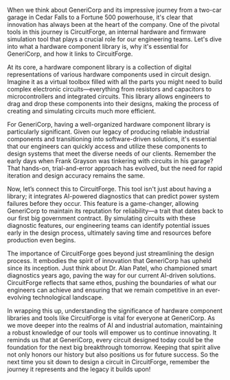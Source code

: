 When we think about GeneriCorp and its impressive journey from a two-car garage in Cedar Falls to a Fortune 500 powerhouse, it's clear that innovation has always been at the heart of the company. One of the pivotal tools in this journey is CircuitForge, an internal hardware and firmware simulation tool that plays a crucial role for our engineering teams. Let's dive into what a hardware component library is, why it's essential for GeneriCorp, and how it links to CircuitForge.

At its core, a hardware component library is a collection of digital representations of various hardware components used in circuit design. Imagine it as a virtual toolbox filled with all the parts you might need to build complex electronic circuits—everything from resistors and capacitors to microcontrollers and integrated circuits. This library allows engineers to drag and drop these components into their designs, making the process of creating and simulating circuits much more efficient.

For GeneriCorp, having a well-organized hardware component library is particularly significant. Given our legacy of producing reliable industrial components and transitioning into software-driven solutions, it's essential that our engineers can quickly access and utilize these components to design systems that meet the diverse needs of our clients. Remember the early days when Frank Grayson was tinkering with circuits in his garage? That hands-on, trial-and-error approach has evolved, but the need for rapid iteration and design accuracy remains the same.

Now, let’s connect this to CircuitForge. This tool isn't just about having a library; it integrates AI-powered diagnostics that can predict power system failures before they occur. This feature is a game-changer, allowing GeneriCorp to maintain its reputation for reliability—a trait that dates back to our first big government contract. By simulating circuits with these diagnostic features, our engineering teams can identify potential issues early in the design process, ultimately saving time and resources before production even begins.

The importance of CircuitForge goes beyond just streamlining the design process. It embodies the spirit of innovation that GeneriCorp has upheld since its inception. Just think about Dr. Alan Patel, who championed smart diagnostics years ago, paving the way for our current AI-driven solutions. CircuitForge reflects that same ethos, pushing the boundaries of what our engineers can achieve and ensuring that we remain competitive in an ever-evolving technological landscape.

In wrapping this up, understanding the significance of hardware component libraries and tools like CircuitForge is vital for everyone at GeneriCorp. As we move deeper into the realms of AI and industrial automation, maintaining a robust knowledge of our tools will empower us to continue innovating. It reminds us that at GeneriCorp, every circuit designed today could be the foundation for the next big breakthrough tomorrow. Keeping that spirit alive not only honors our history but also positions us for future success. So the next time you sit down to design a circuit in CircuitForge, remember the journey it represents and the legacy it builds upon!